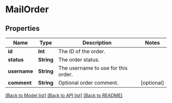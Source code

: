 # MailOrder

## Properties
Name | Type | Description | Notes
------------ | ------------- | ------------- | -------------
**id** | **Int** | The ID of the order. | 
**status** | **String** | The order status. | 
**username** | **String** | The username to use for this order. | 
**comment** | **String** | Optional order comment. | [optional] 

[[Back to Model list]](../README.md#documentation-for-models) [[Back to API list]](../README.md#documentation-for-api-endpoints) [[Back to README]](../README.md)


